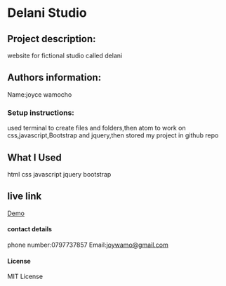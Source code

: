# Delani Studio

## Project description:
website for fictional studio called delani
## Authors information:
Name:joyce wamocho

### Setup instructions:
used terminal to create files and folders,then atom to work on css,javascript,Bootstrap and jquery,then stored my project in github repo

## What I Used
html
css
javascript
jquery
bootstrap

## live link
[Demo]( https://joycewamocho.github.io/Delani-studio/. )

#### contact details
phone number:0797737857
Email:joywamo@gmail.com

#### License
MIT License
